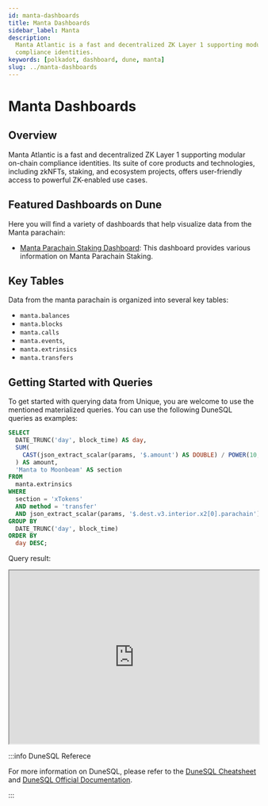 ```yaml
---
id: manta-dashboards
title: Manta Dashboards
sidebar_label: Manta
description:
  Manta Atlantic is a fast and decentralized ZK Layer 1 supporting modular on-chain
  compliance identities.
keywords: [polkadot, dashboard, dune, manta]
slug: ../manta-dashboards
---
```


# Manta Dashboards

## Overview

Manta Atlantic is a fast and decentralized ZK Layer 1 supporting modular on-chain
compliance identities. Its suite of core products and technologies, including zkNFTs, staking, and
ecosystem projects, offers user-friendly access to powerful ZK-enabled use cases.

## Featured Dashboards on Dune

Here you will find a variety of dashboards that help visualize data from the Manta parachain:

- [Manta Parachain Staking Dashboard](https://dune.com/substrate/manta): This dashboard provides
  various information on Manta Parachain Staking.

## Key Tables

Data from the manta parachain is organized into several key tables:

- `manta.balances`
- `manta.blocks`
- `manta.calls`
- `manta.events`,
- `manta.extrinsics`
- `manta.transfers`

## Getting Started with Queries

To get started with querying data from Unique, you are welcome to use the mentioned materialized
queries. You can use the following DuneSQL queries as examples:

```sql title="Manta to Moonbeam XTokens Transfer" showLineNumbers
SELECT
  DATE_TRUNC('day', block_time) AS day,
  SUM(
    CAST(json_extract_scalar(params, '$.amount') AS DOUBLE) / POWER(10, 18)
  ) AS amount,
  'Manta to Moonbeam' AS section
FROM
  manta.extrinsics
WHERE
  section = 'xTokens'
  AND method = 'transfer'
  AND json_extract_scalar(params, '$.dest.v3.interior.x2[0].parachain') = '2004'
GROUP BY
  DATE_TRUNC('day', block_time)
ORDER BY
  day DESC;
```

Query result:

<iframe src="https://dune.com/embeds/3747203/6371404/ea0be060-b61c-4379-8227-f7fc5e04c980" height="350" width="100%"></iframe>

:::info DuneSQL Referece

For more information on DuneSQL, please refer to the [DuneSQL Cheatsheet](../dunesql-cheatsheet.md)
and
[DuneSQL Official Documentation](https://docs.dune.com/query-engine/Functions-and-operators/index).

:::
